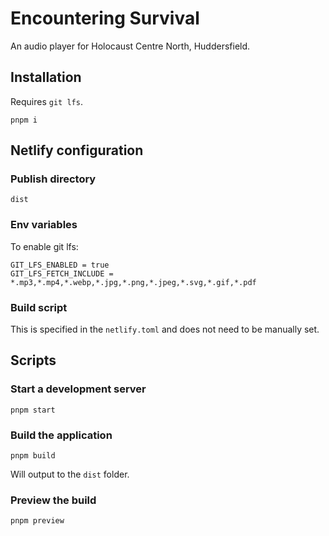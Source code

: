 # Encountering Survival

An audio player for Holocaust Centre North, Huddersfield.

## Installation

Requires `git lfs`.

```
pnpm i
```

## Netlify configuration

### Publish directory

`dist`

### Env variables

To enable git lfs:

```
GIT_LFS_ENABLED = true
GIT_LFS_FETCH_INCLUDE = *.mp3,*.mp4,*.webp,*.jpg,*.png,*.jpeg,*.svg,*.gif,*.pdf
```

### Build script

This is specified in the `netlify.toml` and does not need to be manually set.

## Scripts

### Start a development server

`pnpm start`

### Build the application

`pnpm build`

Will output to the `dist` folder.

### Preview the build

`pnpm preview`
